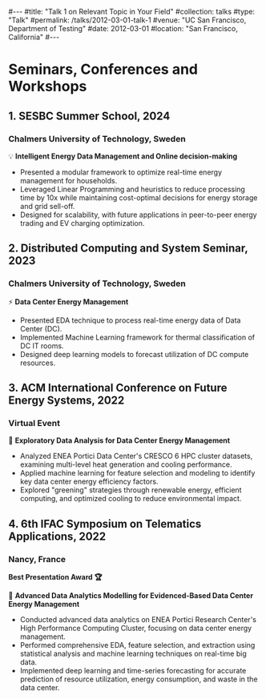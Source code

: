 #---
#title: "Talk 1 on Relevant Topic in Your Field"
#collection: talks
#type: "Talk"
#permalink: /talks/2012-03-01-talk-1
#venue: "UC San Francisco, Department of Testing"
#date: 2012-03-01
#location: "San Francisco, California"
#---


# Seminars, Conferences and Workshops 

## 1. SESBC Summer School, 2024
### Chalmers University of Technology, Sweden

💡 **Intelligent Energy Data Management and Online decision-making**
- Presented a modular framework to optimize real-time energy management for households.
- Leveraged Linear Programming and heuristics to reduce processing time by 10x while maintaining cost-optimal decisions for energy storage and grid sell-off.
- Designed for scalability, with future applications in peer-to-peer energy trading and EV charging optimization.

## 2. Distributed Computing and System Seminar, 2023
### Chalmers University of Technology, Sweden

⚡️ **Data Center Energy Management**
- Presented EDA technique to process real-time energy data of Data Center (DC).
- Implemented Machine Learning framework for thermal classification of DC IT rooms.  
- Designed deep learning models to forecast utilization of DC compute resources.

## 3. ACM International Conference on Future Energy Systems, 2022
###  Virtual Event

 🌱 **Exploratory Data Analysis for Data Center Energy Management**

- Analyzed ENEA Portici Data Center's CRESCO 6 HPC cluster datasets, examining multi-level heat generation and cooling performance.
- Applied machine learning for feature selection and modeling to identify key data center energy efficiency factors.
- Explored "greening" strategies through renewable energy, efficient computing, and optimized cooling to reduce environmental impact.

## 4. 6th IFAC Symposium on Telematics Applications, 2022
### Nancy, France
**Best Presentation Award 🏆**

🔋 **Advanced Data Analytics Modelling for Evidenced-Based Data Center Energy Management**

- Conducted advanced data analytics on ENEA Portici Research Center's High Performance Computing Cluster, focusing on data center energy management.
- Performed comprehensive EDA, feature selection, and extraction using statistical analysis and machine learning techniques on real-time big data.
- Implemented deep learning and time-series forecasting for accurate prediction of resource utilization, energy consumption, and waste in the data center.
